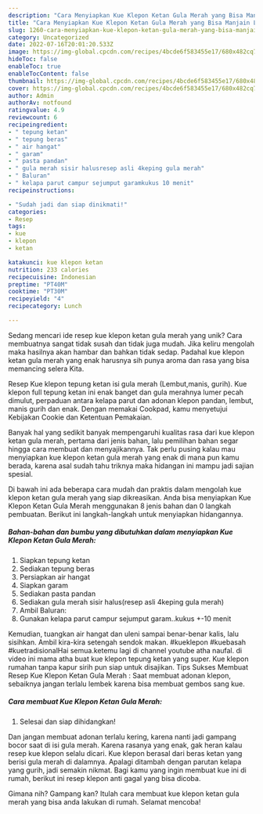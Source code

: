 ```yaml
---
description: "Cara Menyiapkan Kue Klepon Ketan Gula Merah yang Bisa Manjain Lidah"
title: "Cara Menyiapkan Kue Klepon Ketan Gula Merah yang Bisa Manjain Lidah"
slug: 1260-cara-menyiapkan-kue-klepon-ketan-gula-merah-yang-bisa-manjain-lidah
category: Uncategorized
date: 2022-07-16T20:01:20.533Z
image: https://img-global.cpcdn.com/recipes/4bcde6f583455e17/680x482cq70/kue-klepon-ketan-gula-merah-foto-resep-utama.jpg
hideToc: false
enableToc: true
enableTocContent: false
thumbnail: https://img-global.cpcdn.com/recipes/4bcde6f583455e17/680x482cq70/kue-klepon-ketan-gula-merah-foto-resep-utama.jpg
cover: https://img-global.cpcdn.com/recipes/4bcde6f583455e17/680x482cq70/kue-klepon-ketan-gula-merah-foto-resep-utama.jpg
author: Admin
authorAv: notfound
ratingvalue: 4.9
reviewcount: 6
recipeingredient:
- " tepung ketan"
- " tepung beras"
- " air hangat"
- " garam"
- " pasta pandan"
- " gula merah sisir halusresep asli 4keping gula merah"
- " Baluran"
- " kelapa parut campur sejumput garamkukus 10 menit"
recipeinstructions:

- "Sudah jadi dan siap dinikmati!"
categories:
- Resep
tags:
- kue
- klepon
- ketan

katakunci: kue klepon ketan 
nutrition: 233 calories
recipecuisine: Indonesian
preptime: "PT40M"
cooktime: "PT30M"
recipeyield: "4"
recipecategory: Lunch

---
```





Sedang mencari ide resep kue klepon ketan gula merah yang unik? Cara membuatnya sangat tidak susah dan tidak juga mudah. Jika keliru mengolah maka hasilnya akan hambar dan bahkan tidak sedap. Padahal kue klepon ketan gula merah yang enak harusnya sih punya aroma dan rasa yang bisa memancing selera Kita.





Resep Kue klepon tepung ketan isi gula merah (Lembut,manis, gurih). Kue klepon full tepung ketan ini enak banget dan gula merahnya lumer pecah dimulut, perpaduan antara kelapa parut dan adonan klepon pandan, lembut, manis gurih dan enak. Dengan memakai Cookpad, kamu menyetujui Kebijakan Cookie dan Ketentuan Pemakaian.

Banyak hal yang sedikit banyak mempengaruhi kualitas rasa dari kue klepon ketan gula merah, pertama dari jenis bahan, lalu pemilihan bahan segar hingga cara membuat dan menyajikannya. Tak perlu pusing kalau mau menyiapkan kue klepon ketan gula merah yang enak di mana pun kamu berada, karena asal sudah tahu triknya maka hidangan ini mampu jadi sajian spesial.






Di bawah ini ada beberapa cara mudah dan praktis dalam mengolah kue klepon ketan gula merah yang siap dikreasikan. Anda bisa menyiapkan Kue Klepon Ketan Gula Merah menggunakan 8 jenis bahan dan 0 langkah pembuatan. Berikut ini langkah-langkah untuk menyiapkan hidangannya.

<!--inarticleads1-->

##### Bahan-bahan dan bumbu yang dibutuhkan dalam menyiapkan Kue Klepon Ketan Gula Merah:

1. Siapkan  tepung ketan
1. Sediakan  tepung beras
1. Persiapkan  air hangat
1. Siapkan  garam
1. Sediakan  pasta pandan
1. Sediakan  gula merah sisir halus(resep asli 4keping gula merah)
1. Ambil  Baluran:
1. Gunakan  kelapa parut campur sejumput garam..kukus +-10 menit


Kemudian, tuangkan air hangat dan uleni sampai benar-benar kalis, lalu sisihkan. Ambil kira-kira setengah sendok makan. #kueklepon #kuebasah #kuetradisionalHai semua.ketemu lagi di channel youtube atha naufal. di video ini mama atha buat kue klepon tepung ketan yang super. Kue klepon rumahan tanpa kapur sirih pun siap untuk disajikan. Tips Sukses Membuat Resep Kue Klepon Ketan Gula Merah : Saat membuat adonan klepon, sebaiknya jangan terlalu lembek karena bisa membuat gembos sang kue. 

<!--inarticleads2-->

##### Cara membuat Kue Klepon Ketan Gula Merah:


1. Selesai dan siap dihidangkan!

Dan jangan membuat adonan terlalu kering, karena nanti jadi gampang bocor saat di isi gula merah. Karena rasanya yang enak, gak heran kalau resep kue klepon selalu dicari. Kue klepon berasal dari beras ketan yang berisi gula merah di dalamnya. Apalagi ditambah dengan parutan kelapa yang gurih, jadi semakin nikmat. Bagi kamu yang ingin membuat kue ini di rumah, berikut ini resep klepon anti gagal yang bisa dicoba. 

Gimana nih? Gampang kan? Itulah cara membuat kue klepon ketan gula merah yang bisa anda lakukan di rumah. Selamat mencoba!
